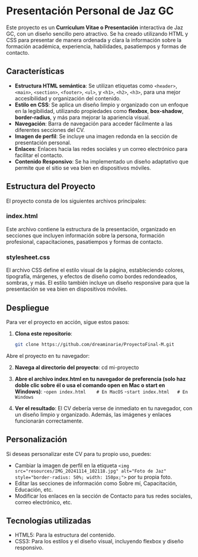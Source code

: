 # Presentación Personal de Jaz GC

Este proyecto es un **Currículum Vitae o Presentación** interactiva de Jaz GC, con un diseño sencillo pero atractivo. Se ha creado utilizando HTML y CSS para presentar de manera ordenada y clara la información sobre la formación académica, experiencia, habilidades, pasatiempos y formas de contacto.

## Características

- **Estructura HTML semántica**: Se utilizan etiquetas como `<header>`, `<main>`, `<section>`, `<footer>`, `<ul>`, y `<h1>`, `<h2>`, `<h3>`, para una mejor accesibilidad y organización del contenido.
- **Estilo en CSS**: Se aplica un diseño limpio y organizado con un enfoque en la legibilidad, utilizando propiedades como **flexbox**, **box-shadow**, **border-radius**, y más para mejorar la apariencia visual.
- **Navegación**: Barra de navegación para acceder fácilmente a las diferentes secciones del CV.
- **Imagen de perfil**: Se incluye una imagen redonda en la sección de presentación personal.
- **Enlaces**: Enlaces hacia las redes sociales y un correo electrónico para facilitar el contacto.
- **Contenido Responsivo**: Se ha implementado un diseño adaptativo que permite que el sitio se vea bien en dispositivos móviles.

## Estructura del Proyecto

El proyecto consta de los siguientes archivos principales:

### **index.html**

Este archivo contiene la estructura de la presentación, organizado en secciones que incluyen información sobre la persona, formación profesional, capacitaciones, pasatiempos y formas de contacto.

### **stylesheet.css**

El archivo CSS define el estilo visual de la página, estableciendo colores, tipografía, márgenes, y efectos de diseño como bordes redondeados, sombras, y más. El estilo también incluye un diseño responsive para que la presentación se vea bien en dispositivos móviles.

## Despliegue

Para ver el proyecto en acción, sigue estos pasos:

1. **Clona este repositorio**:
   ```bash
   git clone https://github.com/dreaminarie/ProyectoFinal-M.git
Abre el proyecto en tu navegador:

2. **Navega al directorio del proyecto**:
cd mi-proyecto

3. **Abre el archivo index.html en tu navegador de preferencia (solo haz doble clic sobre él o usa el comando open en Mac o start en Windows)**:
-`open index.html    # En MacOS`
-`start index.html   # En Windows`

4. **Ver el resultado**: 
El CV debería verse de inmediato en tu navegador, con un diseño limpio y organizado. Además, las imágenes y enlaces funcionarán correctamente.

## Personalización
Si deseas personalizar este CV para tu propio uso, puedes:

- Cambiar la imagen de perfil en la etiqueta `<img src="resources/IMG_20241114_102118.jpg" alt="Foto de Jaz" style="border-radius: 50%; width: 150px;">` por tu propia foto.
- Editar las secciones de información como Sobre mí, Capacitación, Educación, etc.
- Modificar los enlaces en la sección de Contacto para tus redes sociales, correo electrónico, etc.

## Tecnologías utilizadas
- HTML5: Para la estructura del contenido.
- CSS3: Para los estilos y el diseño visual, incluyendo flexbox y diseño responsivo.